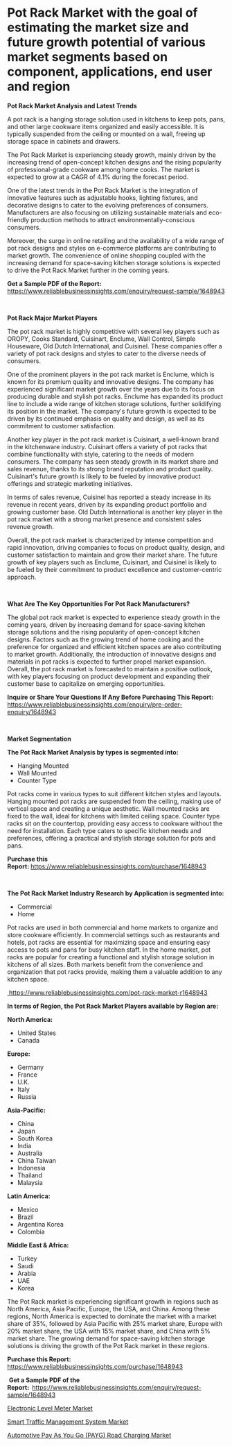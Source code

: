 <p><h1>Pot Rack Market with the goal of estimating the market size and future growth potential of various market segments based on component, applications, end user and region</h1></p><p><strong>Pot Rack Market Analysis and Latest Trends</strong></p>
<p><p>A pot rack is a hanging storage solution used in kitchens to keep pots, pans, and other large cookware items organized and easily accessible. It is typically suspended from the ceiling or mounted on a wall, freeing up storage space in cabinets and drawers.</p><p>The Pot Rack Market is experiencing steady growth, mainly driven by the increasing trend of open-concept kitchen designs and the rising popularity of professional-grade cookware among home cooks. The market is expected to grow at a CAGR of 4.1% during the forecast period.</p><p>One of the latest trends in the Pot Rack Market is the integration of innovative features such as adjustable hooks, lighting fixtures, and decorative designs to cater to the evolving preferences of consumers. Manufacturers are also focusing on utilizing sustainable materials and eco-friendly production methods to attract environmentally-conscious consumers.</p><p>Moreover, the surge in online retailing and the availability of a wide range of pot rack designs and styles on e-commerce platforms are contributing to market growth. The convenience of online shopping coupled with the increasing demand for space-saving kitchen storage solutions is expected to drive the Pot Rack Market further in the coming years.</p></p>
<p><strong>Get a Sample PDF of the Report:&nbsp;</strong> <a href="https://www.reliablebusinessinsights.com/enquiry/request-sample/1648943">https://www.reliablebusinessinsights.com/enquiry/request-sample/1648943</a></p>
<p>&nbsp;</p>
<p><strong>Pot Rack Major Market Players</strong></p>
<p><p>The pot rack market is highly competitive with several key players such as OROPY, Cooks Standard, Cuisinart, Enclume, Wall Control, Simple Houseware, Old Dutch International, and Cuisinel. These companies offer a variety of pot rack designs and styles to cater to the diverse needs of consumers.</p><p>One of the prominent players in the pot rack market is Enclume, which is known for its premium quality and innovative designs. The company has experienced significant market growth over the years due to its focus on producing durable and stylish pot racks. Enclume has expanded its product line to include a wide range of kitchen storage solutions, further solidifying its position in the market. The company's future growth is expected to be driven by its continued emphasis on quality and design, as well as its commitment to customer satisfaction.</p><p>Another key player in the pot rack market is Cuisinart, a well-known brand in the kitchenware industry. Cuisinart offers a variety of pot racks that combine functionality with style, catering to the needs of modern consumers. The company has seen steady growth in its market share and sales revenue, thanks to its strong brand reputation and product quality. Cuisinart's future growth is likely to be fueled by innovative product offerings and strategic marketing initiatives.</p><p>In terms of sales revenue, Cuisinel has reported a steady increase in its revenue in recent years, driven by its expanding product portfolio and growing customer base. Old Dutch International is another key player in the pot rack market with a strong market presence and consistent sales revenue growth.</p><p>Overall, the pot rack market is characterized by intense competition and rapid innovation, driving companies to focus on product quality, design, and customer satisfaction to maintain and grow their market share. The future growth of key players such as Enclume, Cuisinart, and Cuisinel is likely to be fueled by their commitment to product excellence and customer-centric approach.</p></p>
<p>&nbsp;</p>
<p><strong>What Are The Key Opportunities For Pot Rack Manufacturers?</strong></p>
<p><p>The global pot rack market is expected to experience steady growth in the coming years, driven by increasing demand for space-saving kitchen storage solutions and the rising popularity of open-concept kitchen designs. Factors such as the growing trend of home cooking and the preference for organized and efficient kitchen spaces are also contributing to market growth. Additionally, the introduction of innovative designs and materials in pot racks is expected to further propel market expansion. Overall, the pot rack market is forecasted to maintain a positive outlook, with key players focusing on product development and expanding their customer base to capitalize on emerging opportunities.</p></p>
<p><strong>Inquire or Share Your Questions If Any Before Purchasing This Report:</strong> <a href="https://www.reliablebusinessinsights.com/enquiry/pre-order-enquiry/1648943">https://www.reliablebusinessinsights.com/enquiry/pre-order-enquiry/1648943</a></p>
<p>&nbsp;</p>
<p><strong>Market Segmentation</strong></p>
<p><strong>The Pot Rack Market Analysis by types is segmented into:</strong></p>
<p><ul><li>Hanging Mounted</li><li>Wall Mounted</li><li>Counter Type</li></ul></p>
<p><p>Pot racks come in various types to suit different kitchen styles and layouts. Hanging mounted pot racks are suspended from the ceiling, making use of vertical space and creating a unique aesthetic. Wall mounted racks are fixed to the wall, ideal for kitchens with limited ceiling space. Counter type racks sit on the countertop, providing easy access to cookware without the need for installation. Each type caters to specific kitchen needs and preferences, offering a practical and stylish storage solution for pots and pans.</p></p>
<p><strong>Purchase this Report:&nbsp;</strong><a href="https://www.reliablebusinessinsights.com/purchase/1648943">https://www.reliablebusinessinsights.com/purchase/1648943</a></p>
<p>&nbsp;</p>
<p><strong>The Pot Rack Market Industry Research by Application is segmented into:</strong></p>
<p><ul><li>Commercial</li><li>Home</li></ul></p>
<p><p>Pot racks are used in both commercial and home markets to organize and store cookware efficiently. In commercial settings such as restaurants and hotels, pot racks are essential for maximizing space and ensuring easy access to pots and pans for busy kitchen staff. In the home market, pot racks are popular for creating a functional and stylish storage solution in kitchens of all sizes. Both markets benefit from the convenience and organization that pot racks provide, making them a valuable addition to any kitchen space.</p></p>
<p><a href="https://www.reliablebusinessinsights.com/pot-rack-market-r1648943">&nbsp;https://www.reliablebusinessinsights.com/pot-rack-market-r1648943</a></p>
<p><strong>In terms of Region, the Pot Rack Market Players available by Region are:</strong></p>
<p>
    <p> <strong> North America: </strong>
        <ul>
            <li>United States</li>
            <li>Canada</li>
        </ul>
        </p> 
    <p> <strong> Europe: </strong>
        <ul>
            <li>Germany</li>
            <li>France</li>
            <li>U.K.</li>
            <li>Italy</li>
            <li>Russia</li>
        </ul>
        </p> 
    <p> <strong> Asia-Pacific: </strong>
        <ul>
            <li>China</li>
            <li>Japan</li>
            <li>South Korea</li>
            <li>India</li>
            <li>Australia</li>
            <li>China Taiwan</li>
            <li>Indonesia</li>
            <li>Thailand</li>
            <li>Malaysia</li>
        </ul>
        </p> 
    <p> <strong> Latin America: </strong>
        <ul>
            <li>Mexico</li>
            <li>Brazil</li>
            <li>Argentina Korea</li>
            <li>Colombia</li>
        </ul>
        </p> 
    <p> <strong> Middle East & Africa: </strong>
        <ul>
            <li>Turkey</li>
            <li>Saudi</li>
            <li>Arabia</li>
            <li>UAE</li>
            <li>Korea</li>
        </ul>
    </p>
    </p>
<p><p>The Pot Rack market is experiencing significant growth in regions such as North America, Asia Pacific, Europe, the USA, and China. Among these regions, North America is expected to dominate the market with a market share of 35%, followed by Asia Pacific with 25% market share, Europe with 20% market share, the USA with 15% market share, and China with 5% market share. The growing demand for space-saving kitchen storage solutions is driving the growth of the Pot Rack market in these regions.</p></p>
<p><strong>Purchase this Report: </strong><a href="https://www.reliablebusinessinsights.com/purchase/1648943">https://www.reliablebusinessinsights.com/purchase/1648943</a></p>
<p>&nbsp;<strong>Get a Sample PDF of the Report:&nbsp;&nbsp;</strong><a href="https://www.reliablebusinessinsights.com/enquiry/request-sample/1648943">https://www.reliablebusinessinsights.com/enquiry/request-sample/1648943</a></p>
<p><strong></strong></p>
<p><p><a href="https://github.com/jadenRaynor/Market-Research-Report-List-1/blob/main/electronic-level-meter-market.md">Electronic Level Meter Market</a></p><p><a href="https://github.com/ranaacryptoaddmin/Market-Research-Report-List-1/blob/main/smart-traffic-management-system-market.md">Smart Traffic Management System Market</a></p><p><a href="https://github.com/RoccoManning/Market-Research-Report-List-6/blob/main/automotive-pay-as-you-go-payg-road-charging-market.md">Automotive Pay As You Go (PAYG) Road Charging Market</a></p></p>